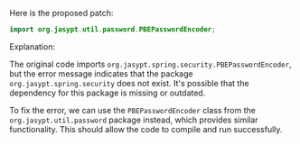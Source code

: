 Here is the proposed patch:

```java
import org.jasypt.util.password.PBEPasswordEncoder;
```

Explanation:

The original code imports `org.jasypt.spring.security.PBEPasswordEncoder`, but the error message indicates that the package `org.jasypt.spring.security` does not exist. It's possible that the dependency for this package is missing or outdated.

To fix the error, we can use the `PBEPasswordEncoder` class from the `org.jasypt.util.password` package instead, which provides similar functionality. This should allow the code to compile and run successfully.
